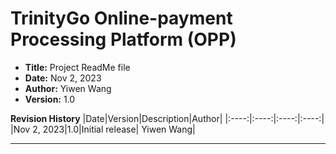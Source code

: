 # TrinityGo Online-payment Processing Platform (OPP)
- **Title:** Project ReadMe file
- **Date:** Nov 2, 2023
- **Author:** Yiwen Wang
- **Version:** 1.0

**Revision History**
|Date|Version|Description|Author|
|:----:|:----:|:----:|:----:|
|Nov 2, 2023|1.0|Initial release| Yiwen Wang|

-------------



